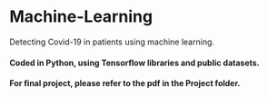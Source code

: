 # Machine-Learning
Detecting Covid-19 in patients using machine learning.

#### Coded in Python, using Tensorflow libraries and public datasets.
####  For final project, please refer to the pdf in the Project folder.
